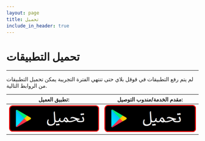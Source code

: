 ```yaml
---
layout: page
title: تحميل
include_in_header: true
---
```


# تحميل التطبيقات
-----
لم يتم رفع التطبيقات في قوقل بلاي حتى تنتهي الفترة التجريبة يمكن تحميل التطبيقات من الروابط التالية.  


| **تطبيق العميل:**  | **مقدم الخدمة/مندوب التوصيل:**   |
| ------------- | ------------- |
| [![google-play-badge](/assets/playstore.png)](/apps/ersal.apk)  | [![google-play-badge](/assets/playstore.png)](/apps/ersal.apk)  |


